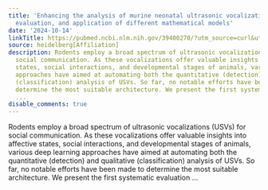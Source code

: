 ```yaml
---
title: 'Enhancing the analysis of murine neonatal ultrasonic vocalizations: Development,
  evaluation, and application of different mathematical models'
date: '2024-10-14'
linkTitle: https://pubmed.ncbi.nlm.nih.gov/39400270/?utm_source=curl&utm_medium=rss&utm_campaign=pubmed-2&utm_content=1FakS-2QOkCT8HsMOQP1bCRQ4YzyumYOmxmF0moLsQ3dFB1E9V&fc=20220326224207&ff=20241014190150&v=2.18.0.post9+e462414
source: heidelberg[Affiliation]
description: Rodents employ a broad spectrum of ultrasonic vocalizations (USVs) for
  social communication. As these vocalizations offer valuable insights into affective
  states, social interactions, and developmental stages of animals, various deep learning
  approaches have aimed at automating both the quantitative (detection) and qualitative
  (classification) analysis of USVs. So far, no notable efforts have been made to
  determine the most suitable architecture. We present the first systematic evaluation
  ...
disable_comments: true
---
```

Rodents employ a broad spectrum of ultrasonic vocalizations (USVs) for social communication. As these vocalizations offer valuable insights into affective states, social interactions, and developmental stages of animals, various deep learning approaches have aimed at automating both the quantitative (detection) and qualitative (classification) analysis of USVs. So far, no notable efforts have been made to determine the most suitable architecture. We present the first systematic evaluation ...